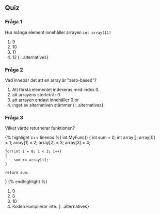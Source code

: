 ## Quiz

### Fråga 1

Hur många element innehåller arrayen  `int array[11]`
1. 9
2. 10
3. 11
4. 12
{: .alternatives}

### Fråga 2

Vad innebär det att en array är "zero-based"?

1. Att första elementet indexeras med index 0.
2. att arrayens storlek är 0
3. att arrayen endast innehåller 0:or
4. inget av alternativen stämmer
{: .alternatives}

### Fråga 3

Vilket värde returnerar funktionen?

{% highlight c++ linenos %}
int MyFunc()
{
	int sum = 0;
	int array[];
	array[0] = 1;
	array[1] = 2;
	array[2] = 3;
	array[3] = 4;
	
	for(int i = 0; i < 3; i++)
	{
		sum += array[i];
	}

	return sum;
}
{% endhighlight %}

1. 0
2. 6
3. 10
4. Koden kompilerar inte.
{: .alternatives}